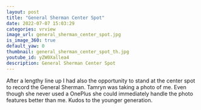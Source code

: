 ```yaml
---
layout: post
title: "General Sherman Center Spot"
date: 2022-07-07 15:03:29
categories: vrview
image_url: general_sherman_center_spot.jpg
is_image_360: true
default_yaw: 0
thumbnail: general_sherman_center_spot_th.jpg
youtube_id: yZW0Xallea4
description: General Sherman Center Spot
---
```

After a lengthy line up I had also the opportunity to stand at the center spot to record the General Sherman. Tamryn was taking a photo of me. Even though she never used a OnePlus she could immediately handle the photo features better than me. Kudos to the younger generation.